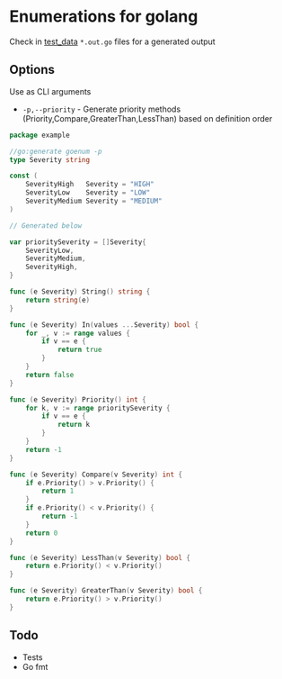 # Enumerations for golang
Check in [test_data](./test_data) `*.out.go` files for a generated output

## Options
Use as CLI arguments
- `-p,--priority` - Generate priority methods (Priority,Compare,GreaterThan,LessThan) based on definition order

```go
package example

//go:generate goenum -p
type Severity string

const (
	SeverityHigh   Severity = "HIGH"
	SeverityLow    Severity = "LOW"
	SeverityMedium Severity = "MEDIUM"
)

// Generated below

var prioritySeverity = []Severity{
	SeverityLow,
	SeverityMedium,
	SeverityHigh,
}

func (e Severity) String() string {
	return string(e)
}

func (e Severity) In(values ...Severity) bool {
	for _, v := range values {
		if v == e {
			return true
		}
	}
	return false
}

func (e Severity) Priority() int {
	for k, v := range prioritySeverity {
		if v == e {
			return k
		}
	}
	return -1
}

func (e Severity) Compare(v Severity) int {
	if e.Priority() > v.Priority() {
		return 1
	}
	if e.Priority() < v.Priority() {
		return -1
	}
	return 0
}

func (e Severity) LessThan(v Severity) bool {
	return e.Priority() < v.Priority()
}

func (e Severity) GreaterThan(v Severity) bool {
	return e.Priority() > v.Priority()
}
```

## Todo
- Tests
- Go fmt